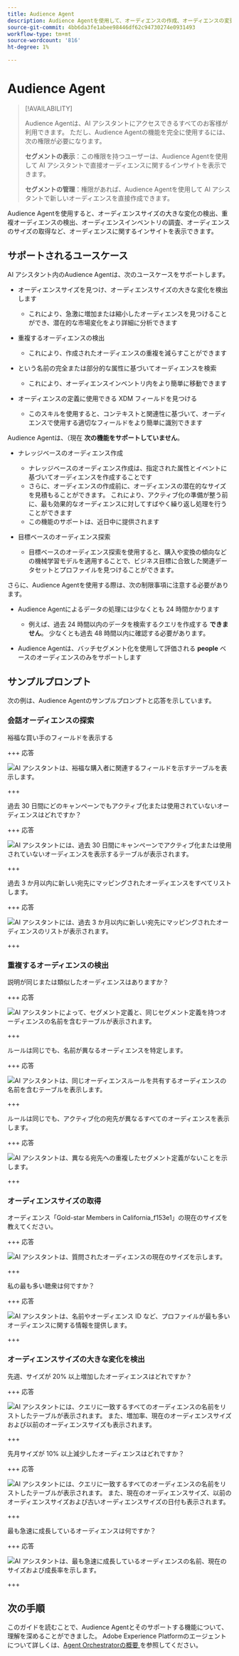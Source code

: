 ```yaml
---
title: Audience Agent
description: Audience Agentを使用して、オーディエンスの作成、オーディエンスの変更の表示、重複するオーディエンスの検出、オーディエンスインサイトの表示をおこなう方法について説明します。
source-git-commit: 4bb6da3fe1abee98446df62c94730274e0931493
workflow-type: tm+mt
source-wordcount: '816'
ht-degree: 1%

---
```



# Audience Agent

>[!AVAILABILITY]
>
>Audience Agentは、AI アシスタントにアクセスできるすべてのお客様が利用できます。 ただし、Audience Agentの機能を完全に使用するには、次の権限が必要になります。
>
>**セグメントの表示**：この権限を持つユーザーは、Audience Agentを使用して AI アシスタントで直接オーディエンスに関するインサイトを表示できます。
>
>**セグメントの管理**：権限があれば、Audience Agentを使用して AI アシスタントで新しいオーディエンスを直接作成できます。

Audience Agentを使用すると、オーディエンスサイズの大きな変化の検出、重複オーディエンスの検出、オーディエンスインベントリの調査、オーディエンスのサイズの取得など、オーディエンスに関するインサイトを表示できます。

## サポートされるユースケース

AI アシスタント内のAudience Agentは、次のユースケースをサポートします。

- オーディエンスサイズを見つけ、オーディエンスサイズの大きな変化を検出します

   - これにより、急激に増加または縮小したオーディエンスを見つけることができ、潜在的な市場変化をより詳細に分析できます

- 重複するオーディエンスの検出

   - これにより、作成されたオーディエンスの重複を減らすことができます

- という名前の完全または部分的な属性に基づいてオーディエンスを検索

   - これにより、オーディエンスインベントリ内をより簡単に移動できます

- オーディエンスの定義に使用できる XDM フィールドを見つける

   - このスキルを使用すると、コンテキストと関連性に基づいて、オーディエンスで使用する適切なフィールドをより簡単に識別できます

Audience Agentは、（現在 **次の機能をサポートしていません**。

- ナレッジベースのオーディエンス作成

   - ナレッジベースのオーディエンス作成は、指定された属性とイベントに基づいてオーディエンスを作成することです
   - さらに、オーディエンスの作成前に、オーディエンスの潜在的なサイズを見積もることができます。 これにより、アクティブ化の準備が整う前に、最も効果的なオーディエンスに対してすばやく繰り返し処理を行うことができます
   - この機能のサポートは、近日中に提供されます

- 目標ベースのオーディエンス探索

   - 目標ベースのオーディエンス探索を使用すると、購入や変換の傾向などの機械学習モデルを適用することで、ビジネス目標に合致した関連データセットとプロファイルを見つけることができます。

さらに、Audience Agentを使用する際は、次の制限事項に注意する必要があります。

- Audience Agentによるデータの処理には少なくとも 24 時間かかります

   - 例えば、過去 24 時間以内のデータを検索するクエリを作成する **できません**。 少なくとも過去 48 時間以内に確認する必要があります。

- Audience Agentは、バッチセグメント化を使用して評価される **people** ベースのオーディエンスのみをサポートします

## サンプルプロンプト

次の例は、Audience Agentのサンプルプロンプトと応答を示しています。

### 会話オーディエンスの探索

裕福な買い手のフィールドを表示する

+++ 応答

![AI アシスタントは、裕福な購入者に関連するフィールドを示すテーブルを表示します。](./images/audience/affluent-buyers.png)

+++

過去 30 日間にどのキャンペーンでもアクティブ化または使用されていないオーディエンスはどれですか？

+++ 応答

![AI アシスタントには、過去 30 日間にキャンペーンでアクティブ化または使用されていないオーディエンスを表示するテーブルが表示されます。](./images/audience/not-activated.png)

+++

過去 3 か月以内に新しい宛先にマッピングされたオーディエンスをすべてリストします。

+++ 応答

![AI アシスタントには、過去 3 か月以内に新しい宛先にマッピングされたオーディエンスのリストが表示されます。](./images/audience/new-destination.png)

+++

### 重複するオーディエンスの検出

説明が同じまたは類似したオーディエンスはありますか？

+++ 応答

![AI アシスタントによって、セグメント定義と、同じセグメント定義を持つオーディエンスの名前を含むテーブルが表示されます。](./images/audience/similar-descriptions.png)

+++

ルールは同じでも、名前が異なるオーディエンスを特定します。

+++ 応答

![AI アシスタントは、同じオーディエンスルールを共有するオーディエンスの名前を含むテーブルを表示します。](./images/audience/same-rules-different-names.png)

+++

ルールは同じでも、アクティブ化の宛先が異なるすべてのオーディエンスを表示します。

+++ 応答

![AI アシスタントは、異なる宛先への重複したセグメント定義がないことを示します。](./images/audience/same-rules-different-destinations.png)

+++

### オーディエンスサイズの取得

オーディエンス「Gold-star Members in California_f153e1」の現在のサイズを教えてください。

+++ 応答

![AI アシスタントは、質問されたオーディエンスの現在のサイズを示します。](./images/audience/current-size.png)

+++

私の最も多い聴衆は何ですか？

+++ 応答

![AI アシスタントは、名前やオーディエンス ID など、プロファイルが最も多いオーディエンスに関する情報を提供します。](./images/audience/largest-audience.png)

+++

### オーディエンスサイズの大きな変化を検出

先週、サイズが 20% 以上増加したオーディエンスはどれですか？

+++ 応答

![AI アシスタントには、クエリに一致するすべてのオーディエンスの名前をリストしたテーブルが表示されます。 また、増加率、現在のオーディエンスサイズおよび以前のオーディエンスサイズも表示されます。](./images/audience/increase-past-week.png)

+++

先月サイズが 10% 以上減少したオーディエンスはどれですか？

+++ 応答

![AI アシスタントには、クエリに一致するすべてのオーディエンスの名前をリストしたテーブルが表示されます。 また、現在のオーディエンスサイズ、以前のオーディエンスサイズおよび古いオーディエンスサイズの日付も表示されます。](./images/audience/decrease-month.png)

+++

最も急速に成長しているオーディエンスは何ですか？

+++ 応答

![AI アシスタントは、最も急速に成長しているオーディエンスの名前、現在のサイズおよび成長率を示します。](./images/audience/fastest-growing.png)

+++

## 次の手順

このガイドを読むことで、Audience Agentとそのサポートする機能について、理解を深めることができました。 Adobe Experience Platformのエージェントについて詳しくは、[Agent Orchestratorの概要 ](./agent-orchestrator.md) を参照してください。

